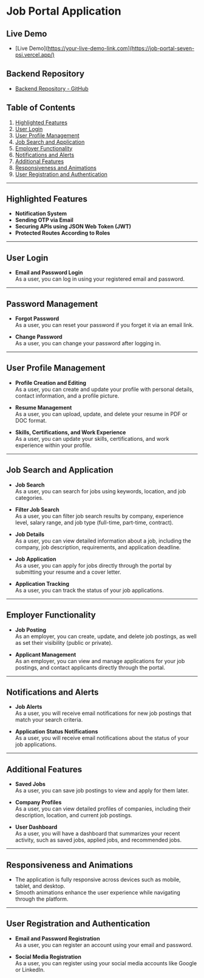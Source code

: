 # Job Portal Application

## Live Demo
- [Live Demo](https://your-live-demo-link.com](https://job-portal-seven-psi.vercel.app/)

## Backend Repository
- [Backend Repository - GitHub](https://github.com/anishraj12/jobPortal-backend)

## Table of Contents
1. [Highlighted Features](#highlighted-features)
2. [User Login](#user-login)
3. [User Profile Management](#user-profile-management)
4. [Job Search and Application](#job-search-and-application)
5. [Employer Functionality](#employer-functionality)
6. [Notifications and Alerts](#notifications-and-alerts)
7. [Additional Features](#additional-features)
8. [Responsiveness and Animations](#responsiveness-and-animations)
9. [User Registration and Authentication](#user-registration-and-authentication)

---

## Highlighted Features
- **Notification System**  
- **Sending OTP via Email**  
- **Securing APIs using JSON Web Token (JWT)**  
- **Protected Routes According to Roles**

---

## User Login
- **Email and Password Login**  
  As a user, you can log in using your registered email and password.



---

## Password Management
- **Forgot Password**  
  As a user, you can reset your password if you forget it via an email link.
  
- **Change Password**  
  As a user, you can change your password after logging in.

---

## User Profile Management

- **Profile Creation and Editing**  
  As a user, you can create and update your profile with personal details, contact information, and a profile picture.

- **Resume Management**  
  As a user, you can upload, update, and delete your resume in PDF or DOC format.

- **Skills, Certifications, and Work Experience**  
  As a user, you can update your skills, certifications, and work experience within your profile.

---

## Job Search and Application

- **Job Search**  
  As a user, you can search for jobs using keywords, location, and job categories.

- **Filter Job Search**  
  As a user, you can filter job search results by company, experience level, salary range, and job type (full-time, part-time, contract).

- **Job Details**  
  As a user, you can view detailed information about a job, including the company, job description, requirements, and application deadline.

- **Job Application**  
  As a user, you can apply for jobs directly through the portal by submitting your resume and a cover letter.

- **Application Tracking**  
  As a user, you can track the status of your job applications.

---

## Employer Functionality

- **Job Posting**  
  As an employer, you can create, update, and delete job postings, as well as set their visibility (public or private).

- **Applicant Management**  
  As an employer, you can view and manage applications for your job postings, and contact applicants directly through the portal.

---

## Notifications and Alerts

- **Job Alerts**  
  As a user, you will receive email notifications for new job postings that match your search criteria.

- **Application Status Notifications**  
  As a user, you will receive email notifications about the status of your job applications.

---

## Additional Features

- **Saved Jobs**  
  As a user, you can save job postings to view and apply for them later.

- **Company Profiles**  
  As a user, you can view detailed profiles of companies, including their description, location, and current job postings.

- **User Dashboard**  
  As a user, you will have a dashboard that summarizes your recent activity, such as saved jobs, applied jobs, and recommended jobs.

---

## Responsiveness and Animations

- The application is fully responsive across devices such as mobile, tablet, and desktop.
- Smooth animations enhance the user experience while navigating through the platform.

---

## User Registration and Authentication

- **Email and Password Registration**  
  As a user, you can register an account using your email and password.

- **Social Media Registration**  
  As a user, you can register using your social media accounts like Google or LinkedIn.

